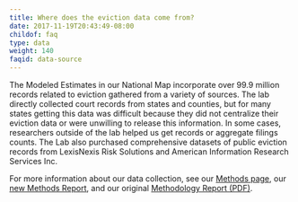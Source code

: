 ```yaml
---
title: Where does the eviction data come from?
date: 2017-11-19T20:43:49-08:00
childof: faq
type: data
weight: 140
faqid: data-source
---
```

The Modeled Estimates in our National Map incorporate over 99.9 million records related to eviction gathered from a variety of sources. The lab directly collected court records from states and counties, but for many states getting this data was difficult because they did not centralize their eviction data or were unwilling to release this information.  In some cases, researchers outside of the lab helped us get records or aggregate filings counts. The Lab also purchased comprehensive datasets of public eviction records from LexisNexis Risk Solutions and American Information Research Services Inc.

For more information about our data collection, see our [Methods page](https://evictionlab.org/methods), our [new Methods Report](https://evictionlab.org/docs/Eviction_Lab_Methodology_Report_2022.pdf), and our original [Methodology Report (PDF)](https://evictionlab.org/docs/Eviction%20Lab%20Methodology%20Report.pdf).